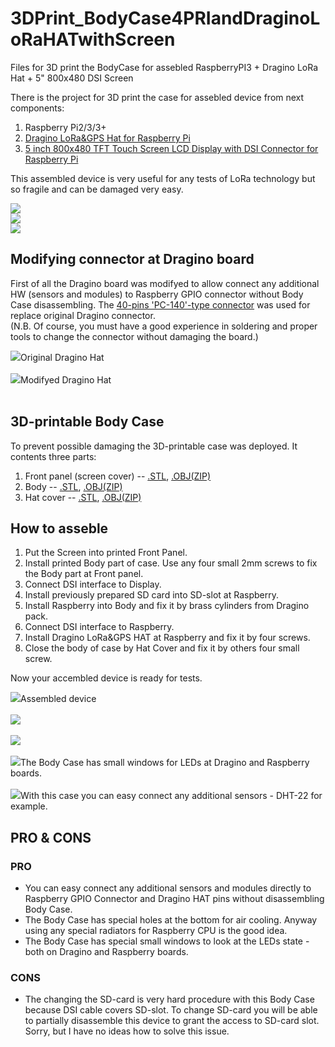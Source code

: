 # 3DPrint_BodyCase4PRIandDraginoLoRaHATwithScreen
Files for 3D print the BodyCase for assebled RaspberryPI3 + Dragino LoRa Hat + 5" 800x480 DSI Screen

<p>There is the project for 3D print the case for assebled device from next components:</p>
<ol><li>Raspberry Pi2/3/3+</li>
<li><a href="http://www.dragino.com/products/lora/item/106-lora-gps-hat.html">Dragino LoRa&GPS Hat for Raspberry Pi</a></li>
<li><a href="https://www.aliexpress.com/item/32954192404.html?spm=a2g0s.8937460.0.0.66932e0eVrc0Jg">5 inch 800x480 TFT Touch Screen LCD Display with DSI Connector for Raspberry Pi</a></li></ol>

<p>This assembled device is very useful for any tests of LoRa technology but so fragile and can be damaged very easy.</p>
<p>
<img src="./IMAG1845.jpg"></img></br>
<img src="./IMAG1844.jpg"></img></br>
<img src="./IMAG1846.jpg"></img></br>
</p>
<h2>Modifying connector at Dragino board</h2>
<p>First of all the Dragino board was modifyed to allow connect any additional HW (sensors and modules) to Raspberry GPIO connector without Body Case disassembling. The <a href="https://www.aliexpress.com/item/32898319378.html?spm=a2g0s.9042311.0.0.6f554c4du8pb8R">40-pins 'PC-140'-type connector</a> was used for replace original Dragino connector.</br>(N.B. Of course, you must have a good experience in soldering and proper tools to change the connector without damaging the board.)</p><p>
<img src="./IMAG1928.jpg">Original Dragino Hat</img></br></br>
<img src="./IMAG1929.jpg">Modifyed Dragino Hat</img></br></br>
</p>
<h2>3D-printable Body Case</h2>
<p>To prevent possible damaging the 3D-printable case was deployed.  It contents three parts:</p>
<ol>
<li>Front panel (screen cover) -- <a href="RPi3wScreen-FrontPanel.stl">.STL</a>, <a href="RPi3wScreen-FrontPanel.zip">.OBJ(ZIP)</a></li>
<li>Body -- <a href="./PRi3wScreen-Body.stl">.STL</a>, <a href="./PRi3wScreen-Body.zip">.OBJ(ZIP)</a></li>
<li>Hat cover -- <a href="./PRi3wScreen-Hat2.stl">.STL</a>, <a href="PRi3wScreen-Hat2.zip">.OBJ(ZIP)</a></li></ol>

<h2>How to asseble</h2><ol>
  <li>Put the Screen into printed Front Panel.</li>
  <li>Install printed Body part of case. Use any four small 2mm screws to fix the Body part at Front panel.</li>
  <li>Connect DSI interface to Display.</li>
  <li>Install previously prepared SD card into SD-slot at Raspberry.</li>
  <li>Install Raspberry into Body and fix it by brass cylinders from Dragino pack.</li>
  <li>Connect DSI interface to Raspberry.</li>
  <li>Install Dragino LoRa&GPS HAT at Raspberry and fix it by four screws.</li>
  <li>Close the body of case by Hat Cover and fix it by others four small screw.</li></ol>
<p>Now your accembled device is ready for tests.</p>
<p>
<img src="./IMAG1930.jpg">Assembled device</img></br></br>
<img src="./IMAG1931.jpg"></img></br></br>
<img src="./IMAG1932.jpg"></img></br></br>
<img src="./IMAG1934.jpg">The Body Case has small windows for LEDs at Dragino and Raspberry boards.</img></br></br>
<img src="./IMAG1937.jpg">With this case you can easy connect any additional sensors - DHT-22 for example.</img></p>
<h2>PRO & CONS</h2>
<h3>PRO</h3>
<ul>
  <li>You can easy connect any additional sensors and modules directly to Raspberry GPIO Connector and Dragino HAT pins without disassembling Body Case.</li>
  <li>The Body Case has special holes at the bottom for air cooling. Anyway using any special radiators for Raspberry CPU is the good idea.</li>
  <li>The Body Case has special small windows to look at the LEDs state - both on Dragino and Raspberry boards.</li>
</ul>
<h3>CONS</h3><ul>
  <li>The changing the SD-card is very hard procedure with this Body Case because DSI cable covers SD-slot. To change SD-card you will be able to partially disassemble this device to grant the access to SD-card slot. Sorry, but I have no ideas how to solve this issue.</li></ul>
